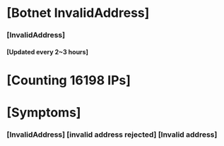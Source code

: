 # [Botnet InvalidAddress]
### [InvalidAddress]
#### [Updated every 2~3 hours]

# [Counting 16198 IPs]

# [Symptoms] 

###   [InvalidAddress] [invalid address rejected] [Invalid address]
